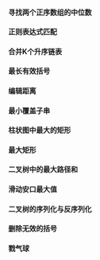 #### 寻找两个正序数组的中位数

#### 正则表达式匹配

#### 合并K个升序链表

#### 最长有效括号

#### 编辑距离

#### 最小覆盖子串

#### 柱状图中最大的矩形

#### 最大矩形

#### 二叉树中的最大路径和

#### 滑动安口最大值

#### 二叉树的序列化与反序列化

#### 删除无效的括号

#### 戮气球